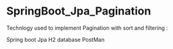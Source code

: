 # SpringBoot_Jpa_Pagination

Technlogy used to implement Pagination with sort and filtering :

Spring boot
Jpa
H2 database
PostMan


